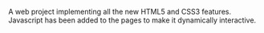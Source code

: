 A web project implementing all the new HTML5 and CSS3 features.
Javascript has been added to the pages to make it dynamically interactive.

